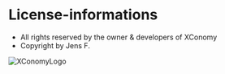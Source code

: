 # License-informations

- All rights reserved by the owner & developers of XConomy
- Copyright by Jens F.

![XConomyLogo](http://crafter629.de/banners/XConomyLogo.png)